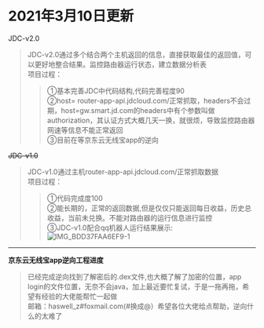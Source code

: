 2021年3月10日更新
=
JDC-v2.0
>JDC-v2.0通过多个结合两个主机返回的信息，直接获取最佳的返回值，可以更好地整合结果。监控路由器运行状态，建立数据分析表<br>
>项目过程：<br>
>>①基本完善JDC中代码结构,代码完善程度90<br>
>>②host= router-app-api.jdcloud.com/正常抓取，headers不会过期，host=gw.smart.jd.com的headers中有个参数叫做authorization，其认证方式大概几天一换，就很烦，导致监控路由器网速等信息不能正常返回<br>
>>③目前在等京东云无线宝app的逆向<br>

~~JDC-v1.0~~
>JDC-v1.0通过主机router-app-api.jdcloud.com/正常抓取数据<br>
>项目过程：<br>
>>①代码完成度100<br>
>>②能长期的，正常的返回数据,但是仅仅只能返回每日收益，历史总收益，当前未兑换。不能对路由器的运行信息进行监控<br>
>>③JDC-v1.0配合qq机器人运行结果展示:<br>
>>![IMG_BDD37FAA6EF9-1](https://user-images.githubusercontent.com/61647893/110797655-44819800-82b4-11eb-9770-5f57c664c16c.jpeg)
***
**京东云无线宝app逆向工程进度**
>已经完成逆向找到了解密后的.dex文件,也大概了解了加密的位置，app login的文件位置，无奈不会java，加上最近要忙复试，于是一拖再拖，希望有经验的大佬能帮忙一起做<br>邮箱：haswell_z#foxmail.com(#换成@）希望各位大佬给点帮助，逆向什么的太难了
